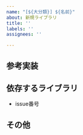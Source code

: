 ```yaml
---
name: "[${大分類}] ${名前}"
about: 新規ライブラリ
title: ''
labels: ''
assignees: ''

---
```


## 参考実装

## 依存するライブラリ
- issue番号

## その他
